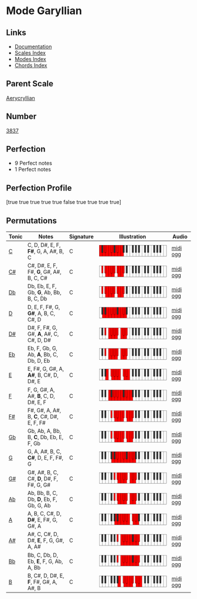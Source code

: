 # Mode Garyllian

## Links

- [Documentation](index.md)
- [Scales Index](Scales.md)
- [Modes Index](Modes.md)
- [Chords Index](Chords.md)

## Parent Scale

[Aerycryllian](ScaleAerycryllian.md)

## Number

[3837](https://ianring.com/musictheory/scales/3837)

## Perfection

- 9 Perfect notes
- 1 Perfect notes

## Perfection Profile

[true true true true true false true true true true]

## Permutations

| Tonic | Notes | Signature | Illustration | Audio |
|-------|-------|-----------|--------------|-------|
| [C](ModeCNaturalGaryllian.md) | C, D, D#, E, F, **F#**, G, A, A#, B, C | C | ![CNaturalGaryllian](ModeCNaturalGaryllian.png) | [midi](ModeCNaturalGaryllian.mid) [ogg](ModeCNaturalGaryllian.ogg) |
| [C#](ModeCSharpGaryllian.md) | C#, D#, E, F, F#, **G**, G#, A#, B, C, C# | C | ![CSharpGaryllian](ModeCSharpGaryllian.png) | [midi](ModeCSharpGaryllian.mid) [ogg](ModeCSharpGaryllian.ogg) |
| [Db](ModeDFlatGaryllian.md) | Db, Eb, E, F, Gb, **G**, Ab, Bb, B, C, Db | C | ![DFlatGaryllian](ModeDFlatGaryllian.png) | [midi](ModeDFlatGaryllian.mid) [ogg](ModeDFlatGaryllian.ogg) |
| [D](ModeDNaturalGaryllian.md) | D, E, F, F#, G, **G#**, A, B, C, C#, D | C | ![DNaturalGaryllian](ModeDNaturalGaryllian.png) | [midi](ModeDNaturalGaryllian.mid) [ogg](ModeDNaturalGaryllian.ogg) |
| [D#](ModeDSharpGaryllian.md) | D#, F, F#, G, G#, **A**, A#, C, C#, D, D# | C | ![DSharpGaryllian](ModeDSharpGaryllian.png) | [midi](ModeDSharpGaryllian.mid) [ogg](ModeDSharpGaryllian.ogg) |
| [Eb](ModeEFlatGaryllian.md) | Eb, F, Gb, G, Ab, **A**, Bb, C, Db, D, Eb | C | ![EFlatGaryllian](ModeEFlatGaryllian.png) | [midi](ModeEFlatGaryllian.mid) [ogg](ModeEFlatGaryllian.ogg) |
| [E](ModeENaturalGaryllian.md) | E, F#, G, G#, A, **A#**, B, C#, D, D#, E | C | ![ENaturalGaryllian](ModeENaturalGaryllian.png) | [midi](ModeENaturalGaryllian.mid) [ogg](ModeENaturalGaryllian.ogg) |
| [F](ModeFNaturalGaryllian.md) | F, G, G#, A, A#, **B**, C, D, D#, E, F | C | ![FNaturalGaryllian](ModeFNaturalGaryllian.png) | [midi](ModeFNaturalGaryllian.mid) [ogg](ModeFNaturalGaryllian.ogg) |
| [F#](ModeFSharpGaryllian.md) | F#, G#, A, A#, B, **C**, C#, D#, E, F, F# | C | ![FSharpGaryllian](ModeFSharpGaryllian.png) | [midi](ModeFSharpGaryllian.mid) [ogg](ModeFSharpGaryllian.ogg) |
| [Gb](ModeGFlatGaryllian.md) | Gb, Ab, A, Bb, B, **C**, Db, Eb, E, F, Gb | C | ![GFlatGaryllian](ModeGFlatGaryllian.png) | [midi](ModeGFlatGaryllian.mid) [ogg](ModeGFlatGaryllian.ogg) |
| [G](ModeGNaturalGaryllian.md) | G, A, A#, B, C, **C#**, D, E, F, F#, G | C | ![GNaturalGaryllian](ModeGNaturalGaryllian.png) | [midi](ModeGNaturalGaryllian.mid) [ogg](ModeGNaturalGaryllian.ogg) |
| [G#](ModeGSharpGaryllian.md) | G#, A#, B, C, C#, **D**, D#, F, F#, G, G# | C | ![GSharpGaryllian](ModeGSharpGaryllian.png) | [midi](ModeGSharpGaryllian.mid) [ogg](ModeGSharpGaryllian.ogg) |
| [Ab](ModeAFlatGaryllian.md) | Ab, Bb, B, C, Db, **D**, Eb, F, Gb, G, Ab | C | ![AFlatGaryllian](ModeAFlatGaryllian.png) | [midi](ModeAFlatGaryllian.mid) [ogg](ModeAFlatGaryllian.ogg) |
| [A](ModeANaturalGaryllian.md) | A, B, C, C#, D, **D#**, E, F#, G, G#, A | C | ![ANaturalGaryllian](ModeANaturalGaryllian.png) | [midi](ModeANaturalGaryllian.mid) [ogg](ModeANaturalGaryllian.ogg) |
| [A#](ModeASharpGaryllian.md) | A#, C, C#, D, D#, **E**, F, G, G#, A, A# | C | ![ASharpGaryllian](ModeASharpGaryllian.png) | [midi](ModeASharpGaryllian.mid) [ogg](ModeASharpGaryllian.ogg) |
| [Bb](ModeBFlatGaryllian.md) | Bb, C, Db, D, Eb, **E**, F, G, Ab, A, Bb | C | ![BFlatGaryllian](ModeBFlatGaryllian.png) | [midi](ModeBFlatGaryllian.mid) [ogg](ModeBFlatGaryllian.ogg) |
| [B](ModeBNaturalGaryllian.md) | B, C#, D, D#, E, **F**, F#, G#, A, A#, B | C | ![BNaturalGaryllian](ModeBNaturalGaryllian.png) | [midi](ModeBNaturalGaryllian.mid) [ogg](ModeBNaturalGaryllian.ogg) |
